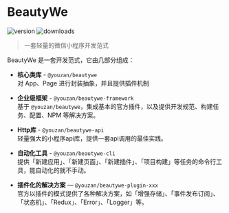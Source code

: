 # BeautyWe

![version](https://badgen.net/badge/cnpm/2.2.0/red)
![downloads](https://badgen.net/badge/downloads/13)

> 一套轻量的微信小程序开发范式

BeautyWe 是一套开发范式，它由几部分组成：

* **核心类库** - `@youzan/beautywe`    
    对 App、Page 进行封装抽象，并且提供插件机制

* **企业级框架** - `@youzan/beautywe-framework`    
    基于 `@youzan/beautywe`，集成基本的官方插件，以及提供开发规范、构建任务、配置、NPM 等解决方案。

* **Http库** - `@youzan/beautywe-api`    
    轻量强大的小程序api库，提供一套api调用的最佳实践。

* **自动化工具** - `@youzan/beautywe-cli`    
    提供「新建应用」、「新建页面」、「新建插件」、「项目构建」等任务的命令行工具，能自动化的就不手动。
    
* **插件化的解决方案** — `@youzan/beautywe-plugin-xxx`    
    官方以插件的模式提供了各种解决方案，如「增强存储」、「事件发布订阅」、「状态机」、「Redux」、「Error」、「Logger」等。